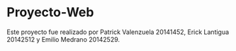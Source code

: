 # Proyecto-Web
Este proyecto fue realizado por Patrick Valenzuela 20141452, Erick Lantigua 20142512 y  Emilio Medrano 20142529.
